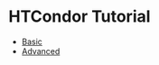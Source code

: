 # HTCondor Tutorial

* [Basic](https://github.com/torognes/inf9380/edit/master/htcondor/basic.md)
* [Advanced](https://github.com/torognes/inf9380/edit/master/htcondor/advanced.md)
